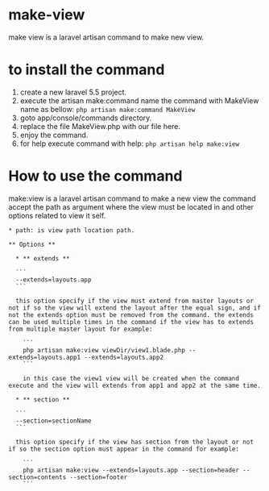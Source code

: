 # make-view
make view is a laravel artisan command to make new view.

# to install the command
  1. create a new laravel 5.5 project.
  2. execute the artisan make:command name the command with MakeView name as bellow:
    ```
    php artisan make:command MakeView
    ```
  3. goto app/console/commands directory.
  4. replace the file MakeView.php with our file here.
  5. enjoy the command.
  6. for help execute command with help:
    ```
    php artisan help make:view
    ```

# How to use the command

  make:view is a laravel artisan command to make a new view the command accept the path as argument where the view must be located in and other options related to view it self.
  
    * path: is view path location path.
    
    ** Options **
    
      * ** extends **
      
      ```
      --extends=layouts.app
      ```
      
      this option specify if the view must extend from master layouts or not if so the view will extend the layout after the equal sign, and if not the extends option must be removed from the command. the extends can be used multiple times in the command if the view has to extends from multiple master layout for example:
      
        ```
        php artisan make:view viewDir/view1.blade.php --extends=layouts.app1 --extends=layouts.app2
        ```
        
        in this case the view1 view will be created when the command execute and the view will extends from app1 and app2 at the same time.
        
      * ** section **
      
      ```
      --section=sectionName
      ```
      
      this option specify if the view has section from the layout or not if so the section option must appear in the command for example:
      
        ```
        php artisan make:view --extends=layouts.app --section=header --section=contents --section=footer
        ```
        
        
